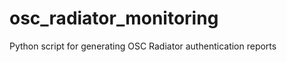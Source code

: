 osc_radiator_monitoring
=======================

Python script for generating OSC Radiator authentication reports
